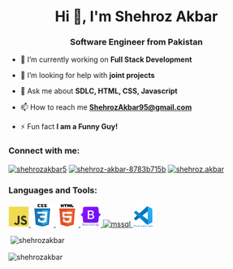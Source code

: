 <h1 align="center">Hi 👋, I'm Shehroz Akbar</h1>
<h3 align="center">Software Engineer from Pakistan</h3>

- 🔭 I’m currently working on **Full Stack Development**

<!-- - 🌱 I’m currently learning **Data Structure & Algorithms** -->

- 🤝 I’m looking for help with **joint projects**

- 💬 Ask me about **SDLC, HTML, CSS, Javascript**

- 📫 How to reach me **ShehrozAkbar95@gmail.com**

- ⚡ Fun fact **I am a Funny Guy!**

<h3 align="left">Connect with me:</h3>
<p align="left">
<a href="https://twitter.com/shehrozakbar5" target="blank"><img align="center" src="https://raw.githubusercontent.com/rahuldkjain/github-profile-readme-generator/master/src/images/icons/Social/twitter.svg" alt="shehrozakbar5" height="30" width="40" /></a>
<a href="https://linkedin.com/in/shehroz-akbar-8783b715b" target="blank"><img align="center" src="https://raw.githubusercontent.com/rahuldkjain/github-profile-readme-generator/master/src/images/icons/Social/linked-in-alt.svg" alt="shehroz-akbar-8783b715b" height="30" width="40" /></a>
<a href="https://instagram.com/shehroz.akbar" target="blank"><img align="center" src="https://raw.githubusercontent.com/rahuldkjain/github-profile-readme-generator/master/src/images/icons/Social/instagram.svg" alt="shehroz.akbar" height="30" width="40" /></a>
</p>

<h3 align="left">Languages and Tools:</h3>
<p align="left"> <a href="https://www.w3schools.com/cpp/" target="_blank" rel="noreferrer"> <img src="https://github.com/devicons/devicon/blob/master/icons/javascript/javascript-original.svg" alt="javascript" width="40" height="40"/> </a> <a href="/" target="_blank" rel="noreferrer"> <img src="https://raw.githubusercontent.com/devicons/devicon/master/icons/css3/css3-original-wordmark.svg" alt="css3" width="45" height="45"/> </a> <a href="https://www.w3.org/html/" target="_blank" rel="noreferrer"> <img src="https://raw.githubusercontent.com/devicons/devicon/master/icons/html5/html5-original-wordmark.svg" alt="html5" width="45" height="45"/> </a> <a href="/" target="_blank" rel="noreferrer"> <img src="https://github.com/devicons/devicon/blob/master/icons/bootstrap/bootstrap-original-wordmark.svg" alt="java" width="40" height="40"/> </a> <a href="https://www.microsoft.com/en-us/sql-server" target="_blank" rel="noreferrer"> <img src="https://www.svgrepo.com/show/303229/microsoft-sql-server-logo.svg" alt="mssql" width="40" height="40"/> </a> <a href="/" target="_blank" rel="noreferrer"> <img src="https://github.com/devicons/devicon/blob/master/icons/vscode/vscode-original-wordmark.svg" alt="vscode" width="40" height="40"/> </a> </p>

<p>&nbsp;<img align="center" src="https://github-readme-stats.vercel.app/api?username=shehrozakbar&show_icons=true&locale=en" alt="shehrozakbar" /></p>

<p><img align="center" src="https://github-readme-streak-stats.herokuapp.com/?user=shehrozakbar&" alt="shehrozakbar" /></p>
